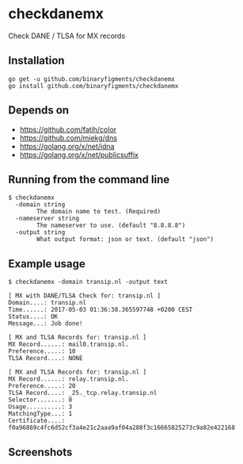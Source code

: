# checkdanemx
Check DANE / TLSA for MX records

## Installation

```
go get -u github.com/binaryfigments/checkdanemx
go install github.com/binaryfigments/checkdanemx
```

## Depends on

* https://github.com/fatih/color
* https://github.com/miekg/dns
* https://golang.org/x/net/idna
* https://golang.org/x/net/publicsuffix

## Running from the command line

```
$ checkdanemx 
  -domain string
    	The domain name to test. (Required)
  -nameserver string
    	The nameserver to use. (default "8.8.8.8")
  -output string
    	What output format: json or text. (default "json")
```

## Example usage

```
$ checkdanemx -domain transip.nl -output text

[ MX with DANE/TLSA Check for: transip.nl ]
Domain....: transip.nl
Time......: 2017-05-03 01:36:38.365597748 +0200 CEST
Status....: OK
Message...: Job done!

[ MX and TLSA Records for: transip.nl ]
MX Record......: mail0.transip.nl.
Preference.....: 10
TLSA Record....: NONE

[ MX and TLSA Records for: transip.nl ]
MX Record......: relay.transip.nl.
Preference.....: 20
TLSA Record....: _25._tcp.relay.transip.nl
Selector.......: 0
Usage..........: 3
MatchingType...: 1
Certificate....: f0a96869c4fc6d52cf3a4e21c2aaa9af04a288f3c16665825273c9a82e422168
```

## Screenshots

[shot1]: https://github.com/binaryfigments/checkdanemx/raw/master/screenshots/shot1.png "Shot1"

[shot2]: https://github.com/binaryfigments/checkdanemx/raw/master/screenshots/shot2.png "Shot2"
